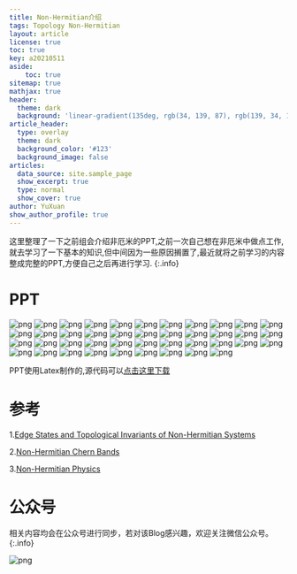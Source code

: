 ```yaml
---
title: Non-Hermitian介绍
tags: Topology Non-Hermitian
layout: article
license: true
toc: true
key: a20210511
aside:
    toc: true
sitemap: true
mathjax: true
header:
  theme: dark
  background: 'linear-gradient(135deg, rgb(34, 139, 87), rgb(139, 34, 139))'
article_header:
  type: overlay
  theme: dark
  background_color: '#123'
  background_image: false
articles:
  data_source: site.sample_page
  show_excerpt: true
  type: normal
  show_cover: true
author: YuXuan
show_author_profile: true
---
```


这里整理了一下之前组会介绍非厄米的PPT,之前一次自己想在非厄米中做点工作,就去学习了一下基本的知识,但中间因为一些原因搁置了,最近就将之前学习的内容整成完整的PPT,方便自己之后再进行学习.
{:.info}
<!--more-->
# PPT
![png](/assets/images/20210511/Non-Hermitian-introduce_Page1.png)
![png](/assets/images/20210511/Non-Hermitian-introduce_Page2.png)
![png](/assets/images/20210511/Non-Hermitian-introduce_Page3.png)
![png](/assets/images/20210511/Non-Hermitian-introduce_Page4.png)
![png](/assets/images/20210511/Non-Hermitian-introduce_Page5.png)
![png](/assets/images/20210511/Non-Hermitian-introduce_Page6.png)
![png](/assets/images/20210511/Non-Hermitian-introduce_Page7.png)
![png](/assets/images/20210511/Non-Hermitian-introduce_Page8.png)
![png](/assets/images/20210511/Non-Hermitian-introduce_Page9.png)
![png](/assets/images/20210511/Non-Hermitian-introduce_Page10.png)
![png](/assets/images/20210511/Non-Hermitian-introduce_Page11.png)
![png](/assets/images/20210511/Non-Hermitian-introduce_Page12.png)
![png](/assets/images/20210511/Non-Hermitian-introduce_Page13.png)
![png](/assets/images/20210511/Non-Hermitian-introduce_Page14.png)
![png](/assets/images/20210511/Non-Hermitian-introduce_Page15.png)
![png](/assets/images/20210511/Non-Hermitian-introduce_Page16.png)
![png](/assets/images/20210511/Non-Hermitian-introduce_Page17.png)
![png](/assets/images/20210511/Non-Hermitian-introduce_Page18.png)
![png](/assets/images/20210511/Non-Hermitian-introduce_Page19.png)
![png](/assets/images/20210511/Non-Hermitian-introduce_Page20.png)
![png](/assets/images/20210511/Non-Hermitian-introduce_Page21.png)
![png](/assets/images/20210511/Non-Hermitian-introduce_Page22.png)
![png](/assets/images/20210511/Non-Hermitian-introduce_Page23.png)
![png](/assets/images/20210511/Non-Hermitian-introduce_Page24.png)
![png](/assets/images/20210511/Non-Hermitian-introduce_Page25.png)
![png](/assets/images/20210511/Non-Hermitian-introduce_Page26.png)
![png](/assets/images/20210511/Non-Hermitian-introduce_Page27.png)
![png](/assets/images/20210511/Non-Hermitian-introduce_Page28.png)
![png](/assets/images/20210511/Non-Hermitian-introduce_Page29.png)
![png](/assets/images/20210511/Non-Hermitian-introduce_Page30.png)
![png](/assets/images/20210511/Non-Hermitian-introduce_Page31.png)
![png](/assets/images/20210511/Non-Hermitian-introduce_Page32.png)
![png](/assets/images/20210511/Non-Hermitian-introduce_Page33.png)
![png](/assets/images/20210511/Non-Hermitian-introduce_Page34.png)
![png](/assets/images/20210511/Non-Hermitian-introduce_Page35.png)
![png](/assets/images/20210511/Non-Hermitian-introduce_Page36.png)
![png](/assets/images/20210511/Non-Hermitian-introduce_Page37.png)
![png](/assets/images/20210511/Non-Hermitian-introduce_Page38.png)
![png](/assets/images/20210511/Non-Hermitian-introduce_Page39.png)
![png](/assets/images/20210511/Non-Hermitian-introduce_Page40.png)
![png](/assets/images/20210511/Non-Hermitian-introduce_Page41.png)
![png](/assets/images/20210511/Non-Hermitian-introduce_Page42.png)

PPT使用Latex制作的,源代码可以[点击这里下载](/assets/pdf/Non-Hermitian-Intro.zip)

# 参考
1.[Edge States and Topological Invariants of Non-Hermitian Systems](https://journals.aps.org/prl/abstract/10.1103/PhysRevLett.121.086803)

2.[Non-Hermitian Chern Bands](https://journals.aps.org/prl/abstract/10.1103/PhysRevLett.121.136802)

3.[Non-Hermitian Physics](https://www.tandfonline.com/doi/abs/10.1080/00018732.2021.1876991?journalCode=tadp20)

# 公众号
相关内容均会在公众号进行同步，若对该Blog感兴趣，欢迎关注微信公众号。
{:.info}

![png](/assets/images/qrcode.jpg)
